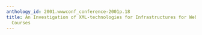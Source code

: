 ```yaml
---
anthology_id: 2001.wwwconf_conference-2001p.18
title: An Investigation of XML-technologies for Infrastructures for Web-based Virtual
  Courses
---
```

